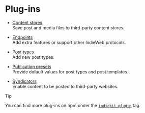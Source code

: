 # Plug-ins

* [Content stores](stores.md)  
  Save post and media files to third-party content stores.

* [Endpoints](endpoints.md)  
  Add extra features or support other IndieWeb protocols.

* [Post types](post-types.md)  
  Add new post types.

* [Publication presets](presets.md)  
  Provide default values for post types and post templates.

* [Syndicators](syndicators.md)  
  Enable content to be posted to third-party websites.

> [!TIP]
> You can find more plug-ins on npm under the [`indiekit-plugin`](https://www.npmjs.com/search?q=keywords%3Aindiekit-plugin) tag.
